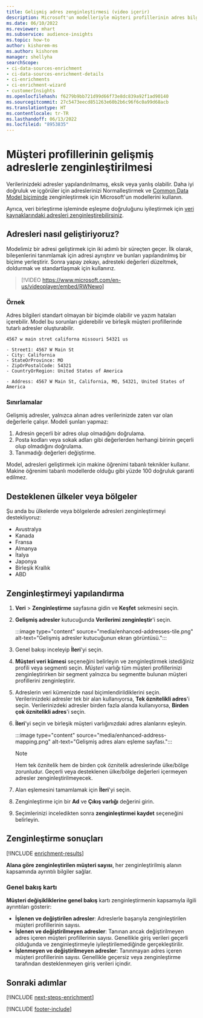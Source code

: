 ```yaml
---
title: Gelişmiş adres zenginleştirmesi (video içerir)
description: Microsoft'un modelleriyle müşteri profillerinin adres bilgilerini zenginleştirin ve normalleştirin.
ms.date: 06/10/2022
ms.reviewer: mhart
ms.subservice: audience-insights
ms.topic: how-to
author: kishorem-ms
ms.author: kishorem
manager: shellyha
searchScope:
- ci-data-sources-enrichment
- ci-data-sources-enrichment-details
- ci-enrichments
- ci-enrichment-wizard
- customerInsights
ms.openlocfilehash: f6279b9bb721d99d66f73e8dc839a92f1ad90140
ms.sourcegitcommit: 27c5473eecd851263e60b2b6c96f6c0a99d68acb
ms.translationtype: HT
ms.contentlocale: tr-TR
ms.lasthandoff: 06/13/2022
ms.locfileid: "8953835"
---
```

# <a name="enrichment-of-customer-profiles-with-enhanced-addresses"></a>Müşteri profillerinin gelişmiş adreslerle zenginleştirilmesi

Verilerinizdeki adresler yapılandırılmamış, eksik veya yanlış olabilir. Daha iyi doğruluk ve içgörüler için adreslerinizi Normalleştirmek ve [Common Data Model biçiminde](/common-data-model/schema/core/applicationcommon/address) zenginleştirmek için Microsoft'un modellerini kullanın.

Ayrıca, veri birleştirme işleminde eşleşme doğruluğunu iyileştirmek için [veri kaynaklarındaki adresleri zenginleştirebilirsiniz](data-sources-enrichment.md). 

## <a name="how-we-enhance-addresses"></a>Adresleri nasıl geliştiriyoruz?

Modelimiz bir adresi geliştirmek için iki adımlı bir süreçten geçer. İlk olarak, bileşenlerini tanımlamak için adresi ayrıştırır ve bunları yapılandırılmış bir biçime yerleştirir. Sonra yapay zekayı, adresteki değerleri düzeltmek, doldurmak ve standartlaşmak için kullanırız.

> [!VIDEO https://www.microsoft.com/en-us/videoplayer/embed/RWNewo]

### <a name="example"></a>Örnek

Adres bilgileri standart olmayan bir biçimde olabilir ve yazım hataları içerebilir. Model bu sorunları giderebilir ve birleşik müşteri profillerinde tutarlı adresler oluşturabilir.

```Input
4567 w main stret californa missouri 54321 us
```

```Output
- Street1: 4567 W Main St
- City: California
- StateOrProvince: MO
- ZipOrPostalCode: 54321
- CountryOrRegion: United States of America

- Address: 4567 W Main St, California, MO, 54321, United States of America
```

### <a name="limitations"></a>Sınırlamalar

Gelişmiş adresler, yalnızca alınan adres verilerinizde zaten var olan değerlerle çalışır. Modeli şunları yapmaz:

1. Adresin geçerli bir adres olup olmadığını doğrulama.
2. Posta kodları veya sokak adları gibi değerlerden herhangi birinin geçerli olup olmadığını doğrulama.
3. Tanımadığı değerleri değiştirme.

Model, adresleri geliştirmek için makine öğrenimi tabanlı teknikler kullanır. Makine öğrenimi tabanlı modellerde olduğu gibi yüzde 100 doğruluk garanti edilmez.

## <a name="supported-countries-or-regions"></a>Desteklenen ülkeler veya bölgeler

Şu anda bu ülkelerde veya bölgelerde adresleri zenginleştirmeyi destekliyoruz:

- Avustralya
- Kanada
- Fransa
- Almanya
- İtalya
- Japonya
- Birleşik Krallık
- ABD

## <a name="configure-the-enrichment"></a>Zenginleştirmeyi yapılandırma

1. **Veri** > **Zenginleştirme** sayfasına gidin ve **Keşfet** sekmesini seçin.

1. **Gelişmiş adresler** kutucuğunda **Verilerimi zenginleştir**'i seçin.

   :::image type="content" source="media/enhanced-addresses-tile.png" alt-text="Gelişmiş adresler kutucuğunun ekran görüntüsü.":::

1. Genel bakışı inceleyip **İleri**'yi seçin.

1. **Müşteri veri kümesi** seçeneğini belirleyin ve zenginleştirmek istediğiniz profili veya segmenti seçin. *Müşteri* varlığı tüm müşteri profillerinizi zenginleştirirken bir segment yalnızca bu segmentte bulunan müşteri profillerini zenginleştirir.

1. Adreslerin veri kümenizde nasıl biçimlendirildiklerini seçin. Verilerinizdeki adresler tek bir alan kullanıyorsa, **Tek öznitelikli adres**'i seçin. Verilerinizdeki adresler birden fazla alanda kullanıyorsa, **Birden çok öznitelikli adres**'i seçin.

1. **İleri**'yi seçin ve birleşik müşteri varlığınızdaki adres alanlarını eşleyin.

    :::image type="content" source="media/enhanced-address-mapping.png" alt-text="Gelişmiş adres alanı eşleme sayfası.":::

   > [!NOTE]
   > Hem tek öznitelik hem de birden çok öznitelik adreslerinde ülke/bölge zorunludur. Geçerli veya desteklenen ülke/bölge değerleri içermeyen adresler zenginleştirilmeyecek.

1. Alan eşlemesini tamamlamak için **İleri**'yi seçin.

1. Zenginleştirme için bir **Ad** ve **Çıkış varlığı** değerini girin.

1. Seçimlerinizi inceledikten sonra **zenginleştirmei kaydet** seçeneğini belirleyin.

## <a name="enrichment-results"></a>Zenginleştirme sonuçları

[!INCLUDE [enrichment-results](includes/enrichment-results.md)]

**Alana göre zenginleştirilen müşteri sayısı**, her zenginleştirilmiş alanın kapsamında ayrıntılı bilgiler sağlar.

### <a name="overview-card"></a>Genel bakış kartı

**Müşteri değişikliklerine genel bakış** kartı zenginleştirmenin kapsamıyla ilgili ayrıntıları gösterir:

- **İşlenen ve değiştirilen adresler**: Adreslerle başarıyla zenginleştirilen müşteri profillerinin sayısı.
- **İşlenen ve değiştirilmeyen adresler**: Tanınan ancak değiştirilmeyen adres içeren müşteri profillerinin sayısı. Genellikle giriş verileri geçerli olduğunda ve zenginleştirmeyle iyileştirilemediğinde gerçekleştirilir.
- **İşlenmeyen ve değiştirilmeyen adresler**: Tanınmayan adres içeren müşteri profillerinin sayısı. Genellikle geçersiz veya zenginleştirme tarafından desteklenmeyen giriş verileri içindir.

## <a name="next-steps"></a>Sonraki adımlar

[!INCLUDE [next-steps-enrichment](includes/next-steps-enrichment.md)]

[!INCLUDE [footer-include](includes/footer-banner.md)]
